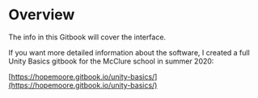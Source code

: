 # Overview

The info in this Gitbook will cover the interface.

If you want more detailed information about the software, I created a full Unity Basics gitbook for the McClure school in summer 2020:

[https://hopemoore.gitbook.io/unity-basics/](https://hopemoore.gitbook.io/unity-basics/)

